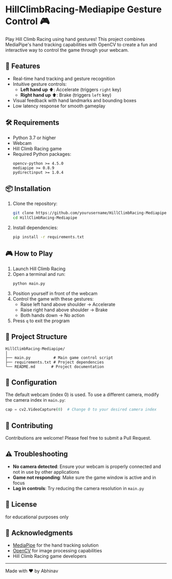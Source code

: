 # HillClimbRacing-Mediapipe Gesture Control 🎮

Play Hill Climb Racing using hand gestures! This project combines MediaPipe's hand tracking capabilities with OpenCV to create a fun and interactive way to control the game through your webcam.

## 🎯 Features

- Real-time hand tracking and gesture recognition
- Intuitive gesture controls:
  - **Left hand up** ⬆️: Accelerate (triggers `right` key)
  - **Right hand up** ⬆️: Brake (triggers `left` key)
- Visual feedback with hand landmarks and bounding boxes
- Low latency response for smooth gameplay

## 🛠️ Requirements

- Python 3.7 or higher
- Webcam
- Hill Climb Racing game
- Required Python packages:
  ```
  opencv-python >= 4.5.0
  mediapipe >= 0.8.9
  pydirectinput >= 1.0.4
  ```

## 📦 Installation

1. Clone the repository:
   ```sh
   git clone https://github.com/yourusername/HillClimbRacing-Mediapipe.git
   cd HillClimbRacing-Mediapipe
   ```

2. Install dependencies:
   ```sh
   pip install -r requirements.txt
   ```

## 🎮 How to Play

1. Launch Hill Climb Racing
2. Open a terminal and run:
   ```sh
   python main.py
   ```
3. Position yourself in front of the webcam
4. Control the game with these gestures:
   - Raise left hand above shoulder → Accelerate
   - Raise right hand above shoulder → Brake
   - Both hands down → No action
5. Press `q` to exit the program

## 📁 Project Structure

```
HillClimbRacing-Mediapipe/
│
├── main.py          # Main game control script
├── requirements.txt # Project dependencies
└── README.md       # Project documentation
```

## 🔧 Configuration

The default webcam (index 0) is used. To use a different camera, modify the camera index in `main.py`:
```python
cap = cv2.VideoCapture(0)  # Change 0 to your desired camera index
```

## 🤝 Contributing

Contributions are welcome! Please feel free to submit a Pull Request.

## ⚠️ Troubleshooting

- **No camera detected**: Ensure your webcam is properly connected and not in use by other applications
- **Game not responding**: Make sure the game window is active and in focus
- **Lag in controls**: Try reducing the camera resolution in `main.py`

## 📜 License

for educational purposes only

## 🙏 Acknowledgments

- [MediaPipe](https://mediapipe.dev/) for the hand tracking solution
- [OpenCV](https://opencv.org/) for image processing capabilities
- Hill Climb Racing game developers

---
Made with ❤️ by Abhinav